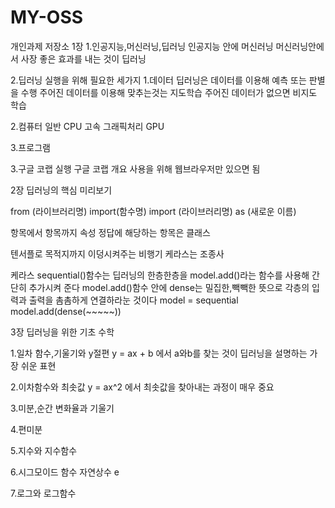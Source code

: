 # MY-OSS
개인과제 저장소
1장 
1.인공지능,머신러닝,딥러닝
인공지능 안에 머신러닝 머신러닝안에서 사장 좋은 효과를 내는 것이 딥러닝

2.딥러닝 실행을 위해 필요한 세가지
1.데이터
딥러닝은 데이터를 이용해 예측 또는 판별을 수행
주어진 데이터를 이용해 맞추는것는 지도학습
주어진 데이터가 없으면 비지도 학습

2.컴퓨터
일반 CPU 
고속 그래픽처리 GPU 

3.프로그램

3.구글 코랩 실행
구글 코랩 개요
사용을 위해 웹브라우저만 있으면 됨




2장 딥러닝의 핵심 미리보기

from (라이브러리명) import(함수명)
import (라이브러리명) as (새로운 이름)

항목에서 항목까지 속성
정답에 해당하는 항목은 클래스

텐서플로 목적지까지 이덩시켜주는 비행기
케라스는 조종사

케라스 sequential()함수는 딥러닝의 한층한층을 model.add()라는 함수를 사용해 간단히 추가시켜 준다
model.add()함수 안에 dense는 밀집한,빽빽한 뜻으로 각층의 입력과 출력을 촘촘하게 연결하라눈 것이다
model = sequential
model.add(dense(~~~~~))












3장 딥러닝을 위한 기초 수학

1.일차 함수,기울기와 y절편
y = ax + b 에서 a와b를 찾는 것이 딥러닝을 설명하는 가장 쉬운 표현

2.이차함수와 최솟값
y = ax^2 에서 최솟값을 찾아내는 과정이 매우 중요

3.미분,순간 변화율과 기울기

4.편미분

5.지수와 지수함수

6.시그모이드 함수
자연상수 e

7.로그와 로그함수










